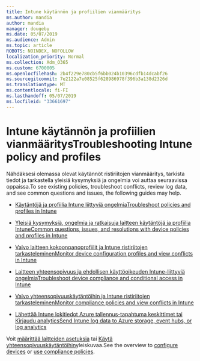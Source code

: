 ```yaml
---
title: Intune käytännön ja profiilien vianmääritys
ms.author: mandia
author: mandia
manager: dougeby
ms.date: 05/07/2019
ms.audience: Admin
ms.topic: article
ROBOTS: NOINDEX, NOFOLLOW
localization_priority: Normal
ms.collection: Adm_O365
ms.custom: 6700005
ms.openlocfilehash: 2b4f229e780cb5f6bb024b10396cdfb14dcabf26
ms.sourcegitcommit: 7e2122a7e08525f628986978f396b3a138d2326d
ms.translationtype: MT
ms.contentlocale: fi-FI
ms.lasthandoff: 05/07/2019
ms.locfileid: "33661697"
---
```

# <a name="troubleshooting-intune-policy-and-profiles"></a><span data-ttu-id="5a1b2-102">Intune käytännön ja profiilien vianmääritys</span><span class="sxs-lookup"><span data-stu-id="5a1b2-102">Troubleshooting Intune policy and profiles</span></span>

<span data-ttu-id="5a1b2-103">Nähdäksesi olemassa olevat käytännöt ristiriitojen vianmääritys, tarkista tiedot ja tarkastella yleisiä kysymyksiä ja ongelmia voi auttaa seuraavissa oppaissa.</span><span class="sxs-lookup"><span data-stu-id="5a1b2-103">To see existing policies, troubleshoot conflicts, review log data, and see common questions and issues, the following guides may help.</span></span>

- [<span data-ttu-id="5a1b2-104">Käytäntöjä ja profiilia Intune liittyviä ongelmia</span><span class="sxs-lookup"><span data-stu-id="5a1b2-104">Troubleshoot policies and profiles in Intune</span></span>](https://docs.microsoft.com/intune/troubleshoot-policies-in-microsoft-intune)

- [<span data-ttu-id="5a1b2-105">Yleisiä kysymyksiä, ongelmia ja ratkaisuja laitteen käytäntöjä ja profiilia Intune</span><span class="sxs-lookup"><span data-stu-id="5a1b2-105">Common questions, issues, and resolutions with device policies and profiles in Intune</span></span>](https://docs.microsoft.com/intune/device-profile-troubleshoot)

- [<span data-ttu-id="5a1b2-106">Valvo laitteen kokoonpanoprofiilit ja Intune ristiriitojen tarkasteleminen</span><span class="sxs-lookup"><span data-stu-id="5a1b2-106">Monitor device configuration profiles and view conflicts in Intune</span></span>](https://docs.microsoft.com/intune/device-profile-monitor)

- [<span data-ttu-id="5a1b2-107">Laitteen yhteensopivuus ja ehdollisen käyttöoikeuden Intune-liittyviä ongelmia</span><span class="sxs-lookup"><span data-stu-id="5a1b2-107">Troubleshoot device compliance and conditional access in Intune</span></span>](https://docs.microsoft.com/intune/troubleshoot-conditional-access)

- [<span data-ttu-id="5a1b2-108">Valvo yhteensopivuuskäytäntöihin ja Intune ristiriitojen tarkasteleminen</span><span class="sxs-lookup"><span data-stu-id="5a1b2-108">Monitor compliance policies and view conflicts in Intune</span></span>](https://docs.microsoft.com/intune/compliance-policy-monitor)

- [<span data-ttu-id="5a1b2-109">Lähettää Intune lokitiedot Azure tallennus-tapahtuma keskittimet tai Kirjaudu analytics</span><span class="sxs-lookup"><span data-stu-id="5a1b2-109">Send Intune log data to Azure storage, event hubs, or log analytics</span></span>](https://docs.microsoft.com/intune/review-logs-using-azure-monitor)

<span data-ttu-id="5a1b2-110">Voit [määrittää laitteiden asetuksia](https://docs.microsoft.com/intune/device-profiles) tai [Käytä yhteensopivuuskäytäntöihin](https://docs.microsoft.com/intune/device-compliance-get-started)yleiskuvaa.</span><span class="sxs-lookup"><span data-stu-id="5a1b2-110">See the overview to [configure devices](https://docs.microsoft.com/intune/device-profiles) or [use compliance policies](https://docs.microsoft.com/intune/device-compliance-get-started).</span></span>